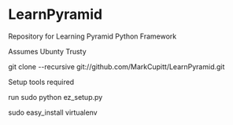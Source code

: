 LearnPyramid
============

Repository for Learning Pyramid Python Framework

Assumes Ubunty Trusty

git clone --recursive git://github.com/MarkCupitt/LearnPyramid.git

Setup tools required

run sudo python ez_setup.py

sudo easy_install virtualenv


